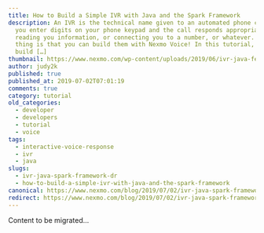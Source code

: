 ```yaml
---
title: How to Build a Simple IVR with Java and the Spark Framework
description: An IVR is the technical name given to an automated phone call where
  you enter digits on your phone keypad and the call responds appropriately – by
  reading you information, or connecting you to a number, or whatever. The great
  thing is that you can build them with Nexmo Voice! In this tutorial, you’ll
  build […]
thumbnail: https://www.nexmo.com/wp-content/uploads/2019/06/ivr-java-feature-image.png
author: judy2k
published: true
published_at: 2019-07-02T07:01:19
comments: true
category: tutorial
old_categories:
  - developer
  - developers
  - tutorial
  - voice
tags:
  - interactive-voice-response
  - ivr
  - java
slugs:
  - ivr-java-spark-framework-dr
  - how-to-build-a-simple-ivr-with-java-and-the-spark-framework
canonical: https://www.nexmo.com/blog/2019/07/02/ivr-java-spark-framework-dr
redirect: https://www.nexmo.com/blog/2019/07/02/ivr-java-spark-framework-dr
---
```

Content to be migrated...